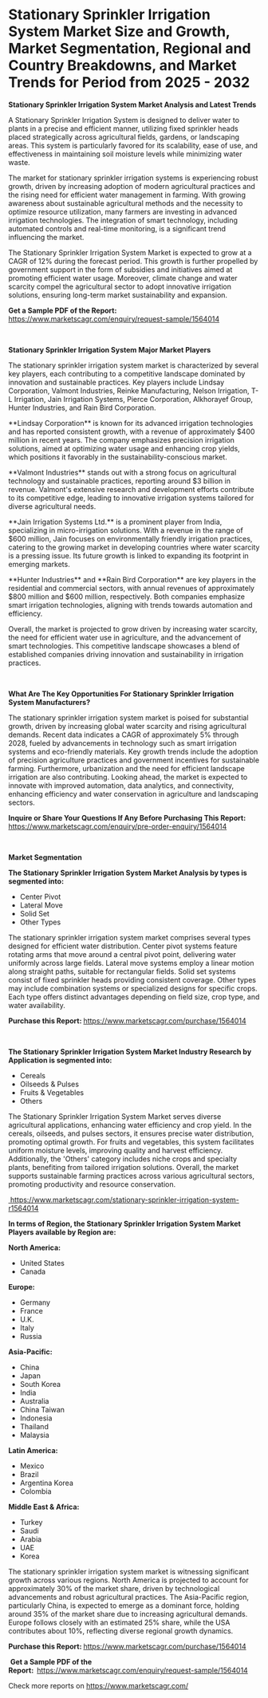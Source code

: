 <p><h1>Stationary Sprinkler Irrigation System Market Size and Growth, Market Segmentation, Regional and Country Breakdowns, and Market Trends for Period from 2025 -  2032</h1></p><p><strong>Stationary Sprinkler Irrigation System Market Analysis and Latest Trends</strong></p>
<p><p>A Stationary Sprinkler Irrigation System is designed to deliver water to plants in a precise and efficient manner, utilizing fixed sprinkler heads placed strategically across agricultural fields, gardens, or landscaping areas. This system is particularly favored for its scalability, ease of use, and effectiveness in maintaining soil moisture levels while minimizing water waste.</p><p>The market for stationary sprinkler irrigation systems is experiencing robust growth, driven by increasing adoption of modern agricultural practices and the rising need for efficient water management in farming. With growing awareness about sustainable agricultural methods and the necessity to optimize resource utilization, many farmers are investing in advanced irrigation technologies. The integration of smart technology, including automated controls and real-time monitoring, is a significant trend influencing the market.</p><p>The Stationary Sprinkler Irrigation System Market is expected to grow at a CAGR of 12% during the forecast period. This growth is further propelled by government support in the form of subsidies and initiatives aimed at promoting efficient water usage. Moreover, climate change and water scarcity compel the agricultural sector to adopt innovative irrigation solutions, ensuring long-term market sustainability and expansion.</p></p>
<p><strong>Get a Sample PDF of the Report:&nbsp;</strong> <a href="https://www.marketscagr.com/enquiry/request-sample/1564014?utm_campaign=2095&utm_medium=2&utm_source=Github&utm_content=ia&utm_term=27022025&utm_id=stationary-sprinkler-irrigation-system">https://www.marketscagr.com/enquiry/request-sample/1564014</a></p>
<p>&nbsp;</p>
<p><strong>Stationary Sprinkler Irrigation System Major Market Players</strong></p>
<p><p>The stationary sprinkler irrigation system market is characterized by several key players, each contributing to a competitive landscape dominated by innovation and sustainable practices. Key players include Lindsay Corporation, Valmont Industries, Reinke Manufacturing, Nelson Irrigation, T-L Irrigation, Jain Irrigation Systems, Pierce Corporation, Alkhorayef Group, Hunter Industries, and Rain Bird Corporation.</p><p>**Lindsay Corporation** is known for its advanced irrigation technologies and has reported consistent growth, with a revenue of approximately $400 million in recent years. The company emphasizes precision irrigation solutions, aimed at optimizing water usage and enhancing crop yields, which positions it favorably in the sustainability-conscious market. </p><p>**Valmont Industries** stands out with a strong focus on agricultural technology and sustainable practices, reporting around $3 billion in revenue. Valmont's extensive research and development efforts contribute to its competitive edge, leading to innovative irrigation systems tailored for diverse agricultural needs.</p><p>**Jain Irrigation Systems Ltd.** is a prominent player from India, specializing in micro-irrigation solutions. With a revenue in the range of $600 million, Jain focuses on environmentally friendly irrigation practices, catering to the growing market in developing countries where water scarcity is a pressing issue. Its future growth is linked to expanding its footprint in emerging markets.</p><p>**Hunter Industries** and **Rain Bird Corporation** are key players in the residential and commercial sectors, with annual revenues of approximately $800 million and $600 million, respectively. Both companies emphasize smart irrigation technologies, aligning with trends towards automation and efficiency.</p><p>Overall, the market is projected to grow driven by increasing water scarcity, the need for efficient water use in agriculture, and the advancement of smart technologies. This competitive landscape showcases a blend of established companies driving innovation and sustainability in irrigation practices.</p></p>
<p>&nbsp;</p>
<p><strong>What Are The Key Opportunities For Stationary Sprinkler Irrigation System Manufacturers?</strong></p>
<p><p>The stationary sprinkler irrigation system market is poised for substantial growth, driven by increasing global water scarcity and rising agricultural demands. Recent data indicates a CAGR of approximately 5% through 2028, fueled by advancements in technology such as smart irrigation systems and eco-friendly materials. Key growth trends include the adoption of precision agriculture practices and government incentives for sustainable farming. Furthermore, urbanization and the need for efficient landscape irrigation are also contributing. Looking ahead, the market is expected to innovate with improved automation, data analytics, and connectivity, enhancing efficiency and water conservation in agriculture and landscaping sectors.</p></p>
<p><strong>Inquire or Share Your Questions If Any Before Purchasing This Report:</strong> <a href="https://www.marketscagr.com/enquiry/pre-order-enquiry/1564014?utm_campaign=2095&utm_medium=2&utm_source=Github&utm_content=ia&utm_term=27022025&utm_id=stationary-sprinkler-irrigation-system">https://www.marketscagr.com/enquiry/pre-order-enquiry/1564014</a></p>
<p>&nbsp;</p>
<p><strong>Market Segmentation</strong></p>
<p><strong>The Stationary Sprinkler Irrigation System Market Analysis by types is segmented into:</strong></p>
<p><ul><li>Center Pivot</li><li>Lateral Move</li><li>Solid Set</li><li>Other Types</li></ul></p>
<p><p>The stationary sprinkler irrigation system market comprises several types designed for efficient water distribution. Center pivot systems feature rotating arms that move around a central pivot point, delivering water uniformly across large fields. Lateral move systems employ a linear motion along straight paths, suitable for rectangular fields. Solid set systems consist of fixed sprinkler heads providing consistent coverage. Other types may include combination systems or specialized designs for specific crops. Each type offers distinct advantages depending on field size, crop type, and water availability.</p></p>
<p><strong>Purchase this Report:&nbsp;</strong><a href="https://www.marketscagr.com/purchase/1564014?utm_campaign=2095&utm_medium=2&utm_source=Github&utm_content=ia&utm_term=27022025&utm_id=stationary-sprinkler-irrigation-system">https://www.marketscagr.com/purchase/1564014</a></p>
<p>&nbsp;</p>
<p><strong>The Stationary Sprinkler Irrigation System Market Industry Research by Application is segmented into:</strong></p>
<p><ul><li>Cereals</li><li>Oilseeds & Pulses</li><li>Fruits & Vegetables</li><li>Others</li></ul></p>
<p><p>The Stationary Sprinkler Irrigation System Market serves diverse agricultural applications, enhancing water efficiency and crop yield. In the cereals, oilseeds, and pulses sectors, it ensures precise water distribution, promoting optimal growth. For fruits and vegetables, this system facilitates uniform moisture levels, improving quality and harvest efficiency. Additionally, the 'Others' category includes niche crops and specialty plants, benefiting from tailored irrigation solutions. Overall, the market supports sustainable farming practices across various agricultural sectors, promoting productivity and resource conservation.</p></p>
<p><a href="https://www.marketscagr.com/stationary-sprinkler-irrigation-system-r1564014?utm_campaign=2095&utm_medium=2&utm_source=Github&utm_content=ia&utm_term=27022025&utm_id=stationary-sprinkler-irrigation-system">&nbsp;https://www.marketscagr.com/stationary-sprinkler-irrigation-system-r1564014</a></p>
<p><strong>In terms of Region, the Stationary Sprinkler Irrigation System Market Players available by Region are:</strong></p>
<p>
    <p> <strong> North America: </strong>
        <ul>
            <li>United States</li>
            <li>Canada</li>
        </ul>
        </p> 
    <p> <strong> Europe: </strong>
        <ul>
            <li>Germany</li>
            <li>France</li>
            <li>U.K.</li>
            <li>Italy</li>
            <li>Russia</li>
        </ul>
        </p> 
    <p> <strong> Asia-Pacific: </strong>
        <ul>
            <li>China</li>
            <li>Japan</li>
            <li>South Korea</li>
            <li>India</li>
            <li>Australia</li>
            <li>China Taiwan</li>
            <li>Indonesia</li>
            <li>Thailand</li>
            <li>Malaysia</li>
        </ul>
        </p> 
    <p> <strong> Latin America: </strong>
        <ul>
            <li>Mexico</li>
            <li>Brazil</li>
            <li>Argentina Korea</li>
            <li>Colombia</li>
        </ul>
        </p> 
    <p> <strong> Middle East & Africa: </strong>
        <ul>
            <li>Turkey</li>
            <li>Saudi</li>
            <li>Arabia</li>
            <li>UAE</li>
            <li>Korea</li>
        </ul>
    </p>
    </p>
<p><p>The stationary sprinkler irrigation system market is witnessing significant growth across various regions. North America is projected to account for approximately 30% of the market share, driven by technological advancements and robust agricultural practices. The Asia-Pacific region, particularly China, is expected to emerge as a dominant force, holding around 35% of the market share due to increasing agricultural demands. Europe follows closely with an estimated 25% share, while the USA contributes about 10%, reflecting diverse regional growth dynamics.</p></p>
<p><strong>Purchase this Report: </strong><a href="https://www.marketscagr.com/purchase/1564014?utm_campaign=2095&utm_medium=2&utm_source=Github&utm_content=ia&utm_term=27022025&utm_id=stationary-sprinkler-irrigation-system">https://www.marketscagr.com/purchase/1564014</a></p>
<p>&nbsp;<strong>Get a Sample PDF of the Report:&nbsp;&nbsp;</strong><a href="https://www.marketscagr.com/enquiry/request-sample/1564014?utm_campaign=2095&utm_medium=2&utm_source=Github&utm_content=ia&utm_term=27022025&utm_id=stationary-sprinkler-irrigation-system">https://www.marketscagr.com/enquiry/request-sample/1564014</a></p>
<p><strong></strong></p>
<p>Check more reports on <a href="https://www.marketscagr.com/?utm_campaign=2095&utm_medium=2&utm_source=Github&utm_content=ia&utm_term=27022025&utm_id=stationary-sprinkler-irrigation-system">https://www.marketscagr.com/</a></p>